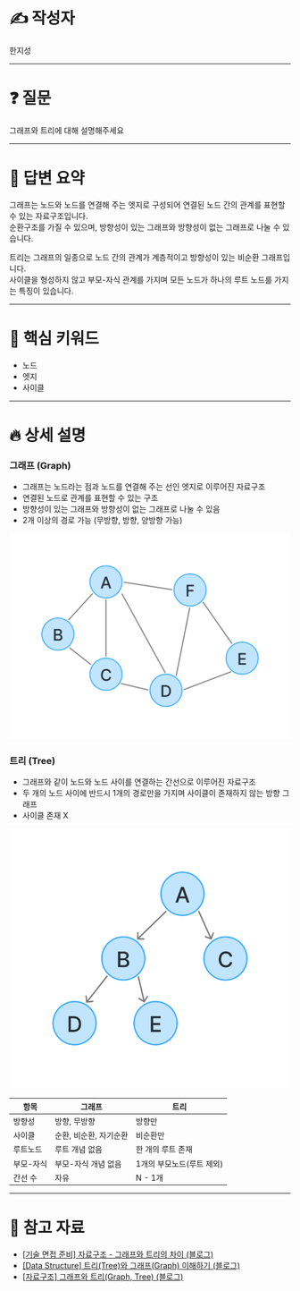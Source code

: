 # ✍️ 작성자
<!-- 이름을 작성하세요 -->
한지성

---

# ❓ 질문
<!-- 면접 질문을 작성하세요 -->
그래프와 트리에 대해 설명해주세요

---

# 💬 답변 요약
<!-- 질문에 대한 간단한 답변을 적어주세요 -->
그래프는 노드와 노드를 연결해 주는 엣지로 구성되어 연결된 노드 간의 관계를 표현할 수 있는 자료구조입니다. \
순환구조를 가질 수 있으며, 방향성이 있는 그래프와 방향성이 없는 그래프로 나눌 수 있습니다.

트리는 그래프의 일종으로 노드 간의 관계가 계층적이고 방향성이 있는 비순환 그래프입니다. \
사이클을 형성하지 않고 부모-자식 관계를 가지며 모든 노드가 하나의 루트 노드를 가지는 특징이 있습니다.

---

# 🧠 핵심 키워드
<!-- 답변을 위해 필요한 핵심 키워드를 적어주세요 -->
- 노드
- 엣지
- 사이클

---

# 🔥 상세 설명
<!-- 답변을 위해 필요한 CS 개념, 원리, 예시 등을 자세히 정리하세요 -->

### 그래프 (Graph)
- 그래프는 노드라는 점과 노드를 연결해 주는 선인 엣지로 이루어진 자료구조
- 연결된 노드로 관계를 표현할 수 있는 구조
- 방향성이 있는 그래프와 방향성이 없는 그래프로 나눌 수 있음
- 2개 이상의 경로 가능 (무방향, 방향, 양방향 가능)

![Graph](images/Graph.png)

### 트리 (Tree)
- 그래프와 같이 노드와 노드 사이를 연결하는 간선으로 이루어진 자료구조
- 두 개의 노드 사이에 반드시 1개의 경로만을 가지며 사이클이 존재하지 않는 방향 그래프
- 사이클 존재 X

![Tree](images/Tree.png)


| 항목       | 그래프                          | 트리                             |
|------------|----------------------------------|-----------------------------------|
| 방향성     | 방향, 무방향                   | 방향만                            |
| 사이클     | 순환, 비순환, 자기순환          | 비순환만                          |
| 루트노드   | 루트 개념 없음                  | 한 개의 루트 존재                |
| 부모-자식  | 부모-자식 개념 없음             | 1개의 부모노드(루트 제외)        |
| 간선 수    | 자유                            | N - 1개                           |

---

# 🔗 참고 자료
<!-- 질문과 답변을 준비할 때 참고한 자료, 링크 등을 남겨주세요 -->
- [[기술 면접 준비] 자료구조 - 그래프와 트리의 차이 (블로그)](https://velog.io/@jjh0526/%EA%B8%B0%EC%88%A0-%EB%A9%B4%EC%A0%91-%EC%A4%80%EB%B9%84-%EC%9E%90%EB%A3%8C%EA%B5%AC%EC%A1%B0-%EA%B7%B8%EB%9E%98%ED%94%84%EC%99%80-%ED%8A%B8%EB%A6%AC%EC%9D%98-%EC%B0%A8%EC%9D%B4)
- [[Data Structure] 트리(Tree)와 그래프(Graph) 이해하기 (블로그)](https://kangworld.tistory.com/37)
- [[자료구조] 그래프와 트리(Graph, Tree) (블로그)](https://bigsong.tistory.com/33)